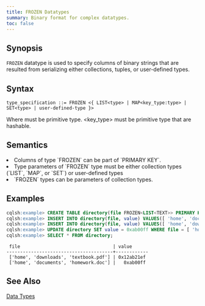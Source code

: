 ```yaml
---
title: FROZEN Datatypes
summary: Binary format for complex datatypes.
toc: false
---
```

<style>
table {
  float: left;
}
#psyn {
  text-indent: 50px;
}
#ptodo {
  color: red
}
</style>

## Synopsis
`FROZEN` datatype is used to specify columns of binary strings that are resulted from serializing either collections, tuples, or user-defined types.

## Syntax
```
type_specification ::= FROZEN <{ LIST<type> | MAP<key_type:type> | SET<type> | user-defined-type }>
```
Where
  <type> must be primitive type.
  <key_type> must be primitive type that are hashable.

## Semantics
<li>Columns of type `FROZEN` can be part of `PRIMARY KEY`.</li>
<li>Type parameters of `FROZEN` type must be either collection types (`LIST`, `MAP`, or `SET`) or user-defined types</li>
<li> `FROZEN` types can be parameters of collection types. </li>

## Examples

``` sql
cqlsh:example> CREATE TABLE directory(file FROZEN<LIST<TEXT>> PRIMARY KEY, value BLOB);
cqlsh:example> INSERT INTO directory(file, value) VALUES([ 'home', 'documents', 'homework.doc' ], 0x);
cqlsh:example> INSERT INTO directory(file, value) VALUES([ 'home', 'downloads', 'textbook.pdf' ], 0x12ab21ef);
cqlsh:example> UPDATE directory SET value = 0xab00ff WHERE file = [ 'home', 'documents', 'homework.doc' ];
cqlsh:example> SELECT * FROM directory;
```

```
 file                                  | value
---------------------------------------+------------
 ['home', 'downloads', 'textbook.pdf'] | 0x12ab21ef
 ['home', 'documents', 'homework.doc'] |   0xab00ff
 ```

## See Also

[Data Types](..#datatypes)
